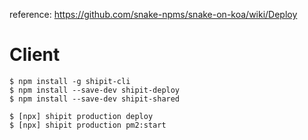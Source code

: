 reference: https://github.com/snake-npms/snake-on-koa/wiki/Deploy
# Client

```
$ npm install -g shipit-cli
$ npm install --save-dev shipit-deploy
$ npm install --save-dev shipit-shared
```

```
$ [npx] shipit production deploy
$ [npx] shipit production pm2:start
```

